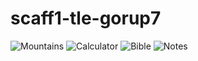 # scaff1-tle-gorup7
![Mountains](https://user-images.githubusercontent.com/99271585/153037774-0b11736d-4733-4bc5-b2ae-153c1d9180da.png)
![Calculator](https://user-images.githubusercontent.com/99271585/153037785-b653c752-7d0b-4a62-8db3-6c5a4f5b3607.jpg)
![Bible](https://user-images.githubusercontent.com/99271585/153037786-11cdbe3f-babe-42ef-af80-4ee8b88479a4.png)
![Notes](https://user-images.githubusercontent.com/99271585/153037789-e819f896-1e42-499b-88af-34ece2ec1a87.png)
